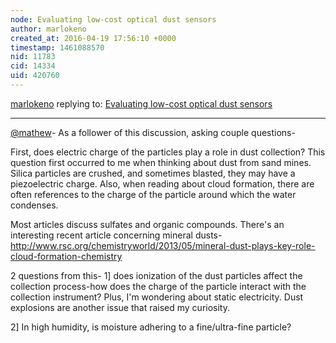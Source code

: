 ```yaml
---
node: Evaluating low-cost optical dust sensors
author: marlokeno
created_at: 2016-04-19 17:56:10 +0000
timestamp: 1461088570
nid: 11783
cid: 14334
uid: 420760
---
```




[marlokeno](../profile/marlokeno) replying to: [Evaluating low-cost optical dust sensors](../notes/mathew/05-05-2015/evaluating-low-cost-optical-dust-sensors)

----
[@mathew](/profile/mathew)-
As a follower of this discussion, asking couple questions-

First, does electric charge of the particles play a role in dust collection?
This question first occurred to me when thinking about dust from sand mines.  Silica particles are crushed, and sometimes blasted, they may have a piezoelectric charge. Also, when reading about cloud formation, there are often references to the charge of the particle around which the water condenses.

Most articles discuss sulfates and organic compounds. There's an interesting recent article concerning mineral dusts- 
http://www.rsc.org/chemistryworld/2013/05/mineral-dust-plays-key-role-cloud-formation-chemistry

2 questions from this-
1] does ionization of the dust particles affect the collection process-how does the charge of the particle interact with the collection instrument? Plus, I'm wondering about static electricity. Dust explosions are another issue that raised my curiosity.

2] In high humidity, is moisture adhering to a fine/ultra-fine particle? 



